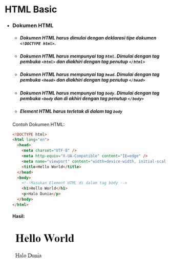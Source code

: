 # HTML Basic

* ### Dokumen HTML
    * ##### Dokumen **HTML** harus dimulai dengan deklarasi tipe dokumen `<!DOCTYPE html>`.
    * ##### Dokumen **HTML** harus mempunyai tag `html`. Dimulai dengan tag pembuka `<html>` dan diakhiri dengan tag penutup  `</html>` 
    * ##### Dokumen **HTML** harus mempunyai tag `head`. Dimulai dengan tag pembuka `<head>` dan diakhiri dengan tag penutup `</head>`
    * ##### Dokumen **HTML** harus mempunyai tag `body`. Dimulai dengan tag pembuka  `<body` dan di akhiri dengan tag penutup `</body>`
    * ##### Element **HTML** harus terletak di dalam tag `body`
    
    Contoh Dokumen HTML:
    ```html
    <!DOCTYPE html>
    <html lang="en">
      <head>
        <meta charset="UTF-8" />
        <meta http-equiv="X-UA-Compatible" content="IE=edge" />
        <meta name="viewport" content="width=device-width, initial-scale=1.0" />
        <title>Hello World</title>
      </head>
      <body>
        <!--Masukan Element HTML di dalam tag body -->
        <h1>Hello World</h1>
        <p>Halo Dunia</p>
      </body>
    </html>
    ```
    
    #### Hasil: 
    ![hasil](img/hello_.png)
    
    
